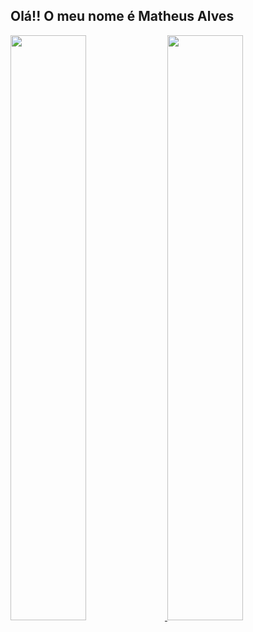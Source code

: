 ## Olá!! O meu nome é Matheus Alves

<div display ="flex" align-items="center" justify-content="center" height="180em" width="100%">
  <a href="https://github.com/Matheus-HX-Alves">
  <img  width="49%" src="https://github-readme-stats.vercel.app/api?username=Matheus-HX-Alves&show_icons=true&include_all_commits=true&count_private=true&theme=react"/>
  <img  width="49%"  src="https://github-readme-stats.vercel.app/api/top-langs/?username=Matheus-HX-Alves&layout=compact&langs_count=16&theme=react"/>
<div>
